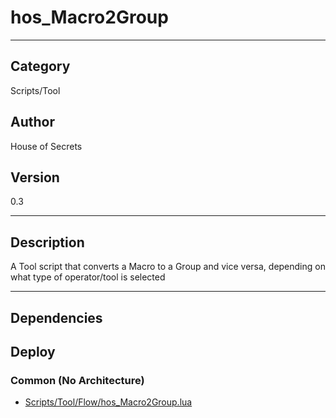 # hos_Macro2Group
___

## Category
Scripts/Tool

## Author
House of Secrets

## Version
0.3

___

## Description
<p>A Tool script that converts a Macro to a Group and vice versa, depending on what type of operator/tool is selected</p>

	

___

## Dependencies

## Deploy

### Common (No Architecture)

<ul>
<li><a href="https://gitlab.com/WeSuckLess/Reactor/-/blob/master/Atoms/com.HouseOfSecrets.hos_Macro2Group/Scripts/Tool/Flow/hos_Macro2Group.lua?ref_type=heads">Scripts/Tool/Flow/hos_Macro2Group.lua</a></li>
</ul>
